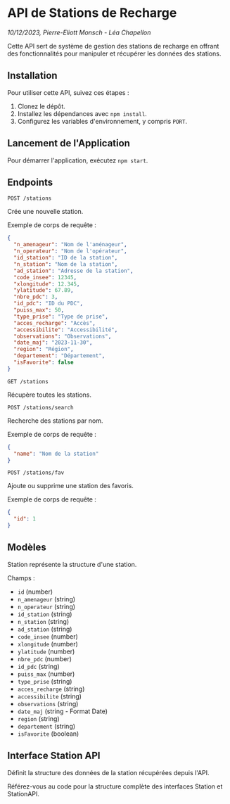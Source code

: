 # API de Stations de Recharge

*10/12/2023, Pierre-Eliott Monsch - Léa Chapellon*

Cette API sert de système de gestion des stations de recharge en offrant des fonctionnalités pour manipuler et récupérer les données des stations.

## Installation

Pour utiliser cette API, suivez ces étapes :

1. Clonez le dépôt.
2. Installez les dépendances avec `npm install`.
3. Configurez les variables d'environnement, y compris `PORT`.

## Lancement de l'Application

Pour démarrer l'application, exécutez `npm start`.

## Endpoints 

`POST /stations`

Crée une nouvelle station.

Exemple de corps de requête :
```JSON
{
  "n_amenageur": "Nom de l'aménageur",
  "n_operateur": "Nom de l'opérateur",
  "id_station": "ID de la station",
  "n_station": "Nom de la station",
  "ad_station": "Adresse de la station",
  "code_insee": 12345,
  "xlongitude": 12.345,
  "ylatitude": 67.89,
  "nbre_pdc": 3,
  "id_pdc": "ID du PDC",
  "puiss_max": 50,
  "type_prise": "Type de prise",
  "acces_recharge": "Accès",
  "accessibilite": "Accessibilité",
  "observations": "Observations",
  "date_maj": "2023-11-30",
  "region": "Région",
  "departement": "Département",
  "isFavorite": false
}
```

`GET /stations`

Récupère toutes les stations.

`POST /stations/search`

Recherche des stations par nom.

Exemple de corps de requête :
```JSON
{
  "name": "Nom de la station"
}
```

`POST /stations/fav`

Ajoute ou supprime une station des favoris.

Exemple de corps de requête :
```JSON
{
  "id": 1
}
```

## Modèles
Station représente la structure d'une station.

Champs :

- `id` (number)
- `n_amenageur` (string)
- `n_operateur` (string)
- `id_station` (string)
- `n_station` (string)
- `ad_station` (string)
- `code_insee` (number)
- `xlongitude` (number)
- `ylatitude` (number)
- `nbre_pdc` (number)
- `id_pdc` (string)
- `puiss_max` (number)
- `type_prise` (string)
- `acces_recharge` (string)
- `accessibilite` (string)
- `observations` (string)
- `date_maj` (string - Format Date)
- `region` (string)
- `departement` (string)
- `isFavorite` (boolean)

## Interface Station API

Définit la structure des données de la station récupérées depuis l'API.

Référez-vous au code pour la structure complète des interfaces Station et StationAPI.
